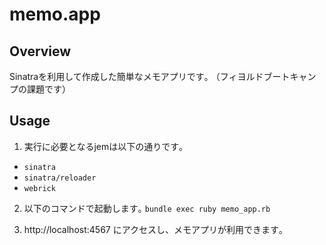 # memo.app

## Overview
Sinatraを利用して作成した簡単なメモアプリです｡
（フィヨルドブートキャンプの課題です）

## Usage
1. 実行に必要となるjemは以下の通りです｡
- `sinatra`
- `sinatra/reloader`
- `webrick`

2. 以下のコマンドで起動します｡
`bundle exec ruby memo_app.rb`

3. http://localhost:4567 にアクセスし、メモアプリが利用できます｡
